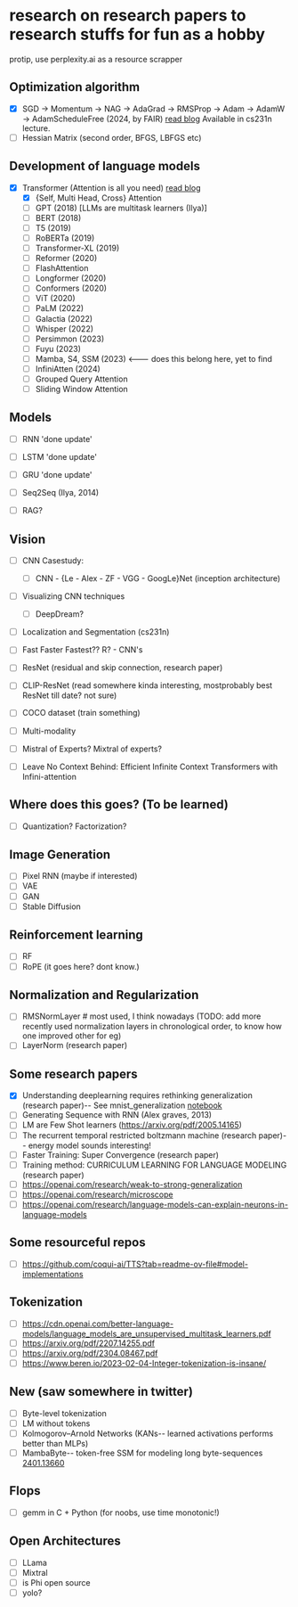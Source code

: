 # research on research papers to research stuffs for fun as a hobby
protip, use  perplexity.ai as a resource scrapper


## Optimization algorithm
- [x] SGD -> Momentum -> NAG -> AdaGrad -> RMSProp -> Adam -> AdamW -> AdamScheduleFree (2024, by FAIR) [read blog](https://akash5100.github.io/blog/2024/04/12/Optimization_techniques.html)
  Available in cs231n lecture.
- [ ] Hessian Matrix (second order, BFGS, LBFGS etc)

## Development of language models
- [x] Transformer (Attention is all you need) [read blog](https://akash5100.github.io/blog/2024/04/28/Transformers.html)
  - [x] {Self, Multi Head, Cross} Attention
  - [ ] GPT (2018) [LLMs are multitask learners (Ilya)]
  - [ ] BERT (2018)
  - [ ] T5 (2019)
  - [ ] RoBERTa (2019)
  - [ ] Transformer-XL (2019)
  - [ ] Reformer (2020)
  - [ ] FlashAttention
  - [ ] Longformer (2020)
  - [ ] Conformers (2020)
  - [ ] ViT (2020)
  - [ ] PaLM (2022)
  - [ ] Galactia (2022)
  - [ ] Whisper (2022)
  - [ ] Persimmon (2023)
  - [ ] Fuyu (2023)
  - [ ] Mamba, S4, SSM (2023)  <--- does this belong here, yet to find
  - [ ] InfiniAtten (2024)
  - [ ] Grouped Query Attention
  - [ ] Sliding Window Attention

## Models
- [ ] RNN 'done update'
- [ ] LSTM 'done update'
- [ ] GRU 'done update'
- [ ] Seq2Seq (Ilya, 2014)
- [ ] RAG?


## Vision
- [ ] CNN Casestudy: 
  - [ ] CNN - {Le - Alex - ZF - VGG - GoogLe}Net (inception architecture)
- [ ] Visualizing CNN techniques
  - [ ] DeepDream?
- [ ] Localization and Segmentation (cs231n)
- [ ] Fast Faster Fastest?? R? - CNN's 
- [ ] ResNet (residual and skip connection, research paper)
- [ ] CLIP-ResNet (read somewhere kinda interesting, mostprobably best ResNet till date? not sure)
- [ ] COCO dataset (train something) 

- [ ] Multi-modality
- [ ] Mistral of Experts? Mixtral of experts?
- [ ] Leave No Context Behind: Efficient Infinite Context Transformers with Infini-attention


## Where does this goes? (To be learned)
- [ ] Quantization? Factorization?


## Image Generation
- [ ] Pixel RNN (maybe if interested)
- [ ] VAE
- [ ] GAN
- [ ] Stable Diffusion

## Reinforcement learning
- [ ] RF
- [ ] RoPE (it goes here? dont know.)

## Normalization and Regularization
- [ ] RMSNormLayer # most used, I think nowadays
(TODO: add more recently used normalization layers in chronological order, to know how one improved other for eg)
- [ ] LayerNorm (research paper)

## Some research papers
- [x] Understanding deeplearning requires rethinking generalization (research paper)-- See mnist_generalization [notebook](./mnist_generalization.ipynb)
- [ ] Generating Sequence with RNN (Alex graves, 2013)
- [ ] LM are Few Shot learners (https://arxiv.org/pdf/2005.14165)
- [ ] The recurrent temporal restricted boltzmann machine (research paper)-- energy model sounds interesting!
- [ ] Faster Training: Super Convergence (research paper)
- [ ] Training method: CURRICULUM LEARNING FOR LANGUAGE MODELING (research paper)
- [ ] https://openai.com/research/weak-to-strong-generalization
- [ ] https://openai.com/research/microscope
- [ ] https://openai.com/research/language-models-can-explain-neurons-in-language-models

## Some resourceful repos 
- [ ] https://github.com/coqui-ai/TTS?tab=readme-ov-file#model-implementations

## Tokenization
- [ ] https://cdn.openai.com/better-language-models/language_models_are_unsupervised_multitask_learners.pdf
- [ ] https://arxiv.org/pdf/2207.14255.pdf
- [ ] https://arxiv.org/pdf/2304.08467.pdf
- [ ] https://www.beren.io/2023-02-04-Integer-tokenization-is-insane/

## New (saw somewhere in twitter)
- [ ] Byte-level tokenization
- [ ] LM without tokens
- [ ] Kolmogorov–Arnold Networks (KANs-- learned activations performs better than MLPs)
- [ ] MambaByte--  token-free SSM for modeling long byte-sequences  [2401.13660](https://arxiv.org/pdf/2401.13660)

## Flops
- [ ] gemm in C + Python (for noobs, use time monotonic!)

## Open Architectures
- [ ] LLama 
- [ ] Mixtral
- [ ] is Phi open source
- [ ] yolo?